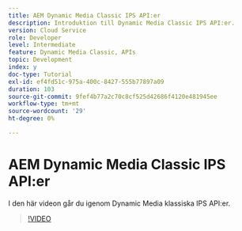 ```yaml
---
title: AEM Dynamic Media Classic IPS API:er
description: Introduktion till Dynamic Media Classic IPS API:er.
version: Cloud Service
role: Developer
level: Intermediate
feature: Dynamic Media Classic, APIs
topic: Development
index: y
doc-type: Tutorial
exl-id: ef4fd51c-975a-400c-8427-555b77897a09
duration: 103
source-git-commit: 9fef4b77a2c70c8cf525d42686f4120e481945ee
workflow-type: tm+mt
source-wordcount: '29'
ht-degree: 0%

---
```


# AEM Dynamic Media Classic IPS API:er

I den här videon går du igenom Dynamic Media klassiska IPS API:er.

>[!VIDEO](https://video.tv.adobe.com/v/335453?quality=12&learn=on)
